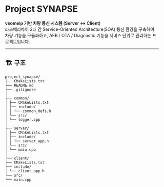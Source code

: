 # Project SYNAPSE
**vsomeip 기반 차량 통신 시스템 (Server ↔ Client)**  
라즈베리파이 2대 간 Service-Oriented Architecture(SOA) 통신 환경을 구축하여 차량 기능을 모듈화하고, 
AEB / OTA / Diagnostic 기능을 서비스 단위로 관리하는 프로젝트입니다.

---

## 🏗️ 구조
```
project_synapse/
├── CMakeLists.txt
├── README.md
├── .gitignore
│
├── common/
│ ├── CMakeLists.txt
│ ├── include/
│ │ └── common_defs.h
│ └── src/
│ └── logger.cpp
│
├── server/
│ ├── CMakeLists.txt
│ ├── include/
│ │ └── server_app.h
│ └── src/
│ └── main.cpp
│
└── client/
├── CMakeLists.txt
├── include/
│ └── client_app.h
└── src/
└── main.cpp
```
